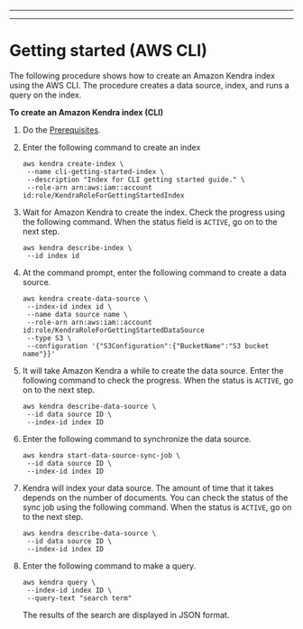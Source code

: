 --------

--------

# Getting started \(AWS CLI\)<a name="gs-cli"></a>

The following procedure shows how to create an Amazon Kendra index using the AWS CLI\. The procedure creates a data source, index, and runs a query on the index\.

**To create an Amazon Kendra index \(CLI\)**

1. Do the [Prerequisites](gs-prerequisites.md)\.

1. Enter the following command to create an index

   ```
   aws kendra create-index \
    --name cli-getting-started-index \
    --description "Index for CLI getting started guide." \
    --role-arn arn:aws:iam::account id:role/KendraRoleForGettingStartedIndex
   ```

1. Wait for Amazon Kendra to create the index\. Check the progress using the following command\. When the status field is `ACTIVE`, go on to the next step\.

   ```
   aws kendra describe-index \
    --id index id
   ```

1. At the command prompt, enter the following command to create a data source\.

   ```
   aws kendra create-data-source \
    --index-id index id \
    --name data source name \
    --role-arn arn:aws:iam::account id:role/KendraRoleForGettingStartedDataSource
    --type S3 \
    --configuration '{"S3Configuration":{"BucketName":"S3 bucket name"}}'
   ```

1. It will take Amazon Kendra a while to create the data source\. Enter the following command to check the progress\. When the status is `ACTIVE`, go on to the next step\.

   ```
   aws kendra describe-data-source \
    --id data source ID \
    --index-id index ID
   ```

1. Enter the following command to synchronize the data source\.

   ```
   aws kendra start-data-source-sync-job \
    --id data source ID \
    --index-id index ID
   ```

1. Kendra will index your data source\. The amount of time that it takes depends on the number of documents\. You can check the status of the sync job using the following command\. When the status is `ACTIVE`, go on to the next step\.

   ```
   aws kendra describe-data-source \
    --id data source ID \
    --index-id index ID
   ```

1. Enter the following command to make a query\.

   ```
   aws kendra query \
    --index-id index ID \
    --query-text "search term"
   ```

   The results of the search are displayed in JSON format\.